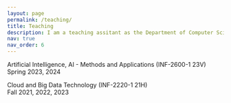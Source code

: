 ```yaml
---
layout: page
permalink: /teaching/
title: Teaching
description: I am a teaching assitant as the Department of Computer Science, UiT
nav: true
nav_order: 6
---
```


Artificial Intelligence, AI - Methods and Applications (INF-2600-1 23V) <br>
Spring 2023, 2024

Cloud and Big Data Technology (INF-2220-1 21H) <br>
Fall 2021, 2022, 2023
